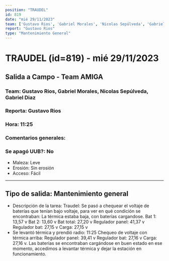 ```yaml
---
position: "TRAUDEL"
id: 819
date: "mié 29/11/2023"
team: ['Gustavo Rios', 'Gabriel Morales', 'Nicolas Sepúlveda', 'Gabriel Diaz']
report: "Gustavo Rios"
type: "Mantenimiento General"
---
```


# TRAUDEL (id=819) - mié 29/11/2023
## Salida a Campo - Team AMIGA
### Team: Gustavo Rios, Gabriel Morales, Nicolas Sepúlveda, Gabriel Diaz
### Reporta: Gustavo Rios
### Hora: 11:25
### Comentarios generales: 
### Se apagó UUB?: No 
- Maleza: Leve
- Erosión: Sin erosión
- Acceso: Fácil

---------
## Tipo de salida: Mantenimiento general
   - Descripción de la tarea: Traudel:
Se pasó a chequear el voltaje de baterías que tenían bajo voltaje, para ver en qué condición se encontraban:
La térmica estaba baja, con baterías cargandose.
Bat 1: 13,57 v
Bat 2: 13,60 v
Bat total: 27,20 v
Regulador panel: 41,37 v
Regulador bat: 27,15 v
Carga: 27,15 v
- Se levantó térmica y prendió radio: 11:25
Chequeo de voltaje con térmica arriba:
Regulador panel: 39,41 v
Regulador bat: 27,16 v
Carga: 27,16 v.
Las baterías se encontraban cargándose en buen estado en ese momento, accedimos a levantar térmica y dejar la estación en funcionamiento.

